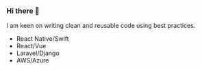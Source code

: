 ### Hi there 👋

I am keen on writing clean and reusable code using best practices.

- React Native/Swift
- React/Vue
- Laravel/Django
- AWS/Azure
